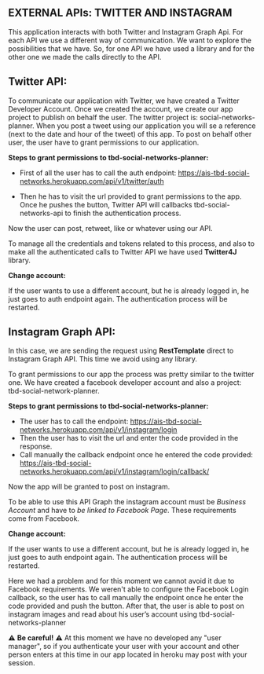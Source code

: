 
## EXTERNAL APIs: TWITTER AND INSTAGRAM

This application interacts with both Twitter and Instagram Graph Api. For each API we use a different way of communication. We want to explore the possibilities that we have. So, for one API we have used a library and for the other one we made the calls directly to the API.

## Twitter API:

To communicate our application with Twitter, we have created a Twitter Developer Account. Once we created the account, we create our app project to publish on behalf the user.
The twitter project is: social-networks-planner.
When you post a tweet using our application you will se a reference (next to the date and hour of the tweet) of this app. To post on behalf other user, the user have to grant permissions to our application.

**Steps to grant permissions to tbd-social-networks-planner:**
- First of all the user has to call the auth endpoint: https://ais-tbd-social-networks.herokuapp.com/api/v1/twitter/auth

- Then he has to visit the url provided to grant permissions to the app. Once he pushes the button, Twitter API will callbacks tbd-social-networks-api to finish the authentication process.

Now the user can post, retweet, like or whatever using our API. 

To manage all the credentials and tokens related to this process, and also to make all the authenticated calls to Twitter API we have used **Twitter4J** library.

**Change account:**

If the user wants to use a different account, but he is already logged in, he just goes to auth endpoint again. The authentication process will be restarted.

## Instagram Graph API:

In this case, we are sending the request using **RestTemplate** direct to Instagram Graph API. This time we avoid using any library. 

To grant permissions to our app the process was pretty similar to the twitter one. We have created a facebook developer account and also a project: tbd-social-network-planner.

**Steps to grant permissions to tbd-social-networks-planner:**

- The user has to call the endpoint: https://ais-tbd-social-networks.herokuapp.com/api/v1/instagram/login
- Then the user has to visit the url and enter the code provided in the response.  
- Call manually the callback endpoint once he entered the code provided: https://ais-tbd-social-networks.herokuapp.com/api/v1/instagram/login/callback/
  
Now the app will be granted to post on instagram.
  
To be able to use this API Graph the instagram account must be *Business Account* and have to *be linked to Facebook Page*. These requirements come from Facebook. 

**Change account:**

If the user wants to use a different account, but he is already logged in, he just goes to auth endpoint again. The authentication process will be restarted.


Here we had a problem and for this moment we cannot avoid it due to Facebook requirements. We weren't able to configure the Facebook Login callback, so the user has to call manually the endpoint once he enter the code provided and push the button.
After that, the user is able to post on instagram images and read about his user’s account using tbd-social-networks-planner

:warning: **Be careful!** :warning: At this moment we have no developed any "user manager", so if you authenticate your user with your account and other person enters at this time in our app located in heroku may post with your session. 